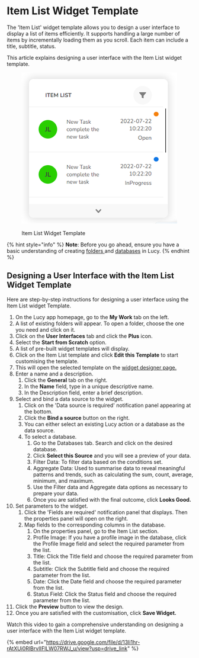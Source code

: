 # Item List Widget Template

The 'Item List' widget template allows you to design a user interface to display a list of items efficiently. It supports handling a large number of items by incrementally loading them as you scroll. Each item can include a title, subtitle, status.

This article explains designing a user interface with the Item List widget template.

<figure><img src="../../../.gitbook/assets/image (62).png" alt=""><figcaption><p>Item List Widget Template</p></figcaption></figure>

{% hint style="info" %}
**Note**: Before you go ahead, ensure you have a basic understanding of creating [folders ](../../creating-a-new-folder.md)and [databases](../../databases/creating-and-editing-databases/) in Lucy.
{% endhint %}



## Designing a User Interface with the Item List Widget Template

Here are step-by-step instructions for designing a user interface using the Item List widget Template.

1. On the Lucy app homepage, go to the **My Work** tab on the left.
2. A list of existing folders will appear. To open a folder, choose the one you need and click on it.
3. Click on the **User Interfaces** tab and click the **Plus** icon.
4. Select the **Start from Scratch** option.
5. A list of pre-built widget templates will display.
6. Click on the Item List template and click **Edit this Template** to start customising the template.
7. This will open the selected template on the [widget designer page.](../working-with-the-widget-designer.md)
8. Enter a name and a description.
   1. Click the **General** tab on the right.
   2. In the **Name** field, type in a unique descriptive name.
   3. In the Description field, enter a brief description.
9. Select and bind a data source to the widget.
   1. Click on the 'Data source is required' notification panel appearing at the bottom.
   2. Click the **Bind a source** button on the right.
   3. You can either select an existing Lucy action or a database as the data source.
   4. To select a database.
      1. Go to the Databases tab. Search and click on the desired database.
      2. Click **Select this Source** and you will see a preview of your data.
      3. Filter Data: To filter data based on the conditions set.
      4. Aggregate Data: Used to summarise data to reveal meaningful patterns and trends, such as calculating the sum, count, average, minimum, and maximum.
      5. Use the Filter data and Aggregate data options as necessary to prepare your data.
      6. Once you are satisfied with the final outcome, click **Looks Good.**
10. Set parameters to the widget.&#x20;
    1. Click the 'Fields are required' notification panel that displays. Then the properties panel will open on the right.
    2. Map fields to the corresponding columns in the database.
       1. On the properties panel, go to the Item List section.
       2. Profile Image: If you have a profile image in the database, click the Profile Image field and select the required parameter from the list.
       3. Title: Click the Title field and choose the required parameter from the list.
       4. Subtitle: Click the Subtitle field and choose the required parameter from the list.
       5. Date: Click the Date field and choose the required parameter from the list.
       6. Status Field: Click the Status field and choose the required parameter from the list.
11. Click the **Preview** button to view the design.
12. Once you are satisfied with the customisation, click **Save Widget.**&#x20;

Watch this video to gain a comprehensive understanding on designing a user interface with the Item List widget template.

{% embed url="https://drive.google.com/file/d/13Ii1hr-rAtXUi0RlBrvIIFlLW07RWJ_u/view?usp=drive_link" %}


